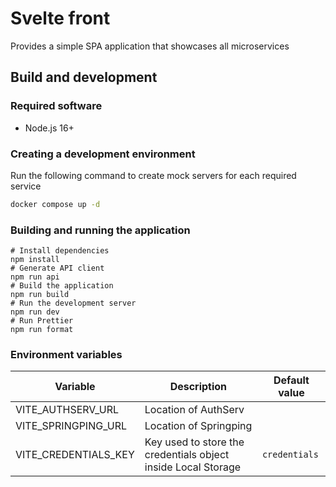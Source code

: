 # Svelte front

Provides a simple SPA application that showcases all microservices

## Build and development

### Required software

- Node.js 16+

### Creating a development environment

Run the following command to create mock servers for each required service

```sh
docker compose up -d
```

### Building and running the application

```shell
# Install dependencies
npm install
# Generate API client
npm run api
# Build the application
npm run build
# Run the development server
npm run dev
# Run Prettier
npm run format
```

### Environment variables

| Variable             | Description                                                   | Default value |
| -------------------- | ------------------------------------------------------------- | ------------- |
| VITE_AUTHSERV_URL    | Location of AuthServ                                          |               |
| VITE_SPRINGPING_URL  | Location of Springping                                        |               |
| VITE_CREDENTIALS_KEY | Key used to store the credentials object inside Local Storage | `credentials` |
